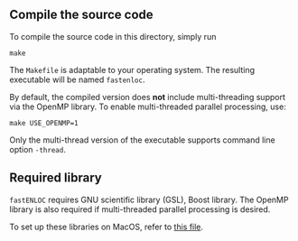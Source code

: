 
## Compile the source code

To compile the source code in this directory, simply run 
```
make
``` 
The ``Makefile`` is adaptable to your operating system. The resulting executable will be named ``fastenloc``.

By default, the compiled version does **not** include multi-threading support via the OpenMP library. To enable multi-threaded parallel processing, use:
```
make USE_OPENMP=1
```
Only the multi-thread version of the executable supports command line option ``-thread``.

## Required library 

``fastENLOC`` requires GNU scientific library (GSL), Boost library. 
The OpenMP library is also required if multi-threaded parallel processing is desired. 

To set up these libraries on MacOS, refer to [this file](MacOS_library_setup.md).
